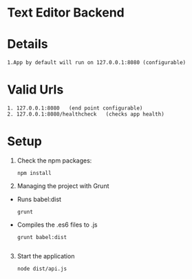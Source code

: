 # Text Editor Backend

# Details

    1.App by default will run on 127.0.0.1:8080 (configurable)

# Valid Urls

    1. 127.0.0.1:8080   (end point configurable)
    2. 127.0.0.1:8080/healthcheck   (checks app health)

# Setup

1. Check the npm packages:

    ```
    npm install
    ```
2. Managing the project with Grunt

* Runs babel:dist

    ```
    grunt
    ```
* Compiles the .es6 files to .js

    ```
    grunt babel:dist


3. Start the application

    ```
    node dist/api.js
    ```